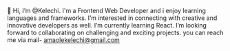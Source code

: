 👋 Hi, I’m @Kelechi. I'm a Frontend Web Developer and i enjoy learning languages and frameworks.
 I’m interested in connecting with creative and innovative developers as well.
 I’m currently learning React.
 I’m looking forward to collaborating on challenging and exciting projects.
 you can reach me via mail- amaolekelechi@gmail.com

<!---
Kelechi-Amaole/Kelechi-Amaole is a ✨ special ✨ repository because its `README.md` (this file) appears on your GitHub profile.
You can click the Preview link to take a look at your changes.
--->
